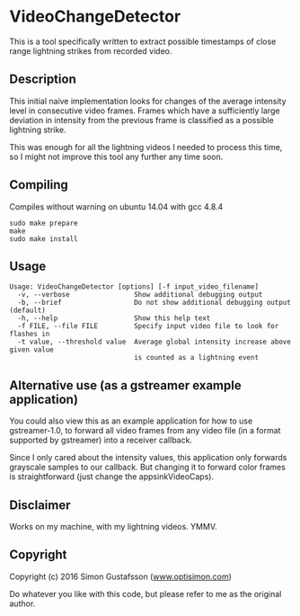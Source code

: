 # VideoChangeDetector

This is a tool specifically written to extract possible timestamps of close range lightning strikes
from recorded video.


## Description

This initial naive implementation looks for changes of the average intensity level in consecutive video frames.
Frames which have a sufficiently large deviation in intensity from the previous frame is classified as a possible lightning strike.

This was enough for all the lightning videos I needed to process this time, so I might not improve this tool any further any time soon.

## Compiling

Compiles without warning on ubuntu 14.04 with gcc 4.8.4

```
sudo make prepare
make
sudo make install
```

## Usage
```
Usage: VideoChangeDetector [options] [-f input_video_filename]
  -v, --verbose                Show additional debugging output
  -b, --brief                  Do not show additional debugging output (default)
  -h, --help                   Show this help text
  -f FILE, --file FILE         Specify input video file to look for flashes in
  -t value, --threshold value  Average global intensity increase above given value
                               is counted as a lightning event
```

## Alternative use (as a gstreamer example application)

You could also view this as an example application for how to use gstreamer-1.0, to forward all video frames from any video file (in a format supported by gstreamer) into a receiver callback.

Since I only cared about the intensity values, this application only forwards grayscale samples to our callback.
But changing it to forward color frames is straightforward (just change the appsinkVideoCaps).


## Disclaimer

Works on my machine, with my lightning videos. YMMV.


## Copyright

Copyright (c) 2016 Simon Gustafsson (www.optisimon.com)

Do whatever you like with this code, but please refer to me as the original author.
